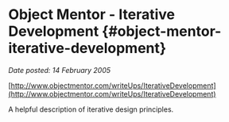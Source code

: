 # Object Mentor - Iterative Development {#object-mentor-iterative-development}

_Date posted: 14 February 2005_

[http://www.objectmentor.com/writeUps/IterativeDevelopment](http://www.objectmentor.com/writeUps/IterativeDevelopment)

A helpful description of iterative design principles.